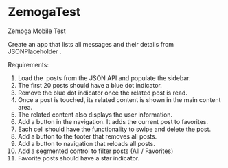 # ZemogaTest
Zemoga Mobile Test

Create an app that lists all messages and their details from ​ JSONPlaceholder​ .

Requirements:
1. Load the ​ posts​ from the JSON API and populate the sidebar.
2. The first 20 posts should have a blue dot indicator.
3. Remove the blue dot indicator once the related post is read.
4. Once a post is touched, its related content is shown in the main content area.
5. The related content also displays the user information.
6. Add a button in the navigation. It adds the current post to favorites.
7. Each cell should have the functionality to swipe and delete the post.
8. Add a button to the footer that removes all posts.
9. Add a button to navigation that reloads all posts.
10. Add a segmented control to filter posts (All / Favorites)
11. Favorite posts should have a star indicator.
